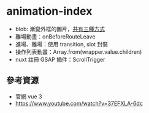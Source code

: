 # animation-index

- blob: 漸變外框的圖片，[共有三種方式](https://kero13.notion.site/SVG-blob-f8a53d5ea8e94119bf51bfd4485a9011)
- 離場動畫：onBeforeRouteLeave
- 進場、離場：使用 transition, slot 封裝
- 操作列表動畫：Array.from(wrapper.value.children)
- nuxt 註冊 GSAP 插件：ScrollTrigger

## 參考資源

- 官網 vue 3
- <https://www.youtube.com/watch?v=37EFXLA-6dc>
